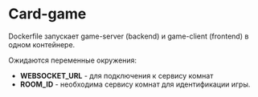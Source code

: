 # Card-game

Dockerfile запускает game-server (backend) и game-client (frontend) в одном контейнере.

Ожидаются переменные окружения:

- **WEBSOCKET_URL** - для подключения к сервису комнат
- **ROOM_ID** - необходима сервису комнат для идентификации игры.
